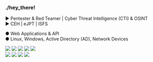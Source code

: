 ### ./hey_there!

► Pentester & Red Teamer | Cyber Threat Intelligence (CTI) & OSINT  
► CEH | eJPT | ISFS  

● Web Applications & API  
● Linux, Windows, Active Directory (AD), Network Devices  
<!-- SOON™ > Mobile Apps: Android & iOS | Wireless -->  
  
![](https://img.shields.io/badge/Kali_Linux-557C94?style=for-the-badge&logo=kali-linux&logoColor=white) ![](https://img.shields.io/badge/tmux-1BB91F?style=for-the-badge&logo=tmux&logoColor=white) ![](https://img.shields.io/badge/burpsuite-FF6633?style=for-the-badge&logo=burpsuite&logoColor=white) ![](	https://img.shields.io/badge/Postman-FF6C37?style=for-the-badge&logo=Postman&logoColor=white) ![](https://img.shields.io/badge/Obsidian-483699?style=for-the-badge&logo=Obsidian&logoColor=white)  
![](https://img.shields.io/badge/Shell_Script-121011?style=for-the-badge&logo=gnu-bash&logoColor=white) ![](https://img.shields.io/badge/powershell-5391FE?style=for-the-badge&logo=powershell&logoColor=white) ![](https://img.shields.io/badge/Python-FFD43B?style=for-the-badge&logo=python&logoColor=blue) ![](https://img.shields.io/badge/VSCode-0078D4?style=for-the-badge&logo=visual%20studio%20code&logoColor=white)
